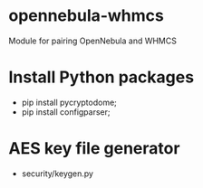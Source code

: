 # opennebula-whmcs 
Module for pairing OpenNebula and WHMCS

# Install Python packages 

- pip install pycryptodome; 
- pip install configparser;

# AES key file generator

- security/keygen.py
